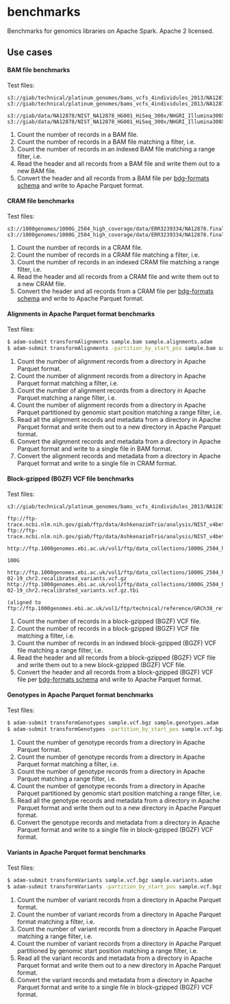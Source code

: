 # benchmarks

Benchmarks for genomics libraries on Apache Spark. Apache 2 licensed.


## Use cases

#### BAM file benchmarks

Test files:
```
s3://giab/technical/platinum_genomes/bams_vcfs_4individules_2013/NA12878_S1_200x.bam
s3://giab/technical/platinum_genomes/bams_vcfs_4individules_2013/NA12878_S1_200x.bam.bai

s3://giab/data/NA12878/NIST_NA12878_HG001_HiSeq_300x/NHGRI_Illumina300X_novoalign_bams/HG001.GRCh38_full_plus_hs38d1_analysis_set_minus_alts.300x.bam
s3://giab/data/NA12878/NIST_NA12878_HG001_HiSeq_300x/NHGRI_Illumina300X_novoalign_bams/HG001.GRCh38_full_plus_hs38d1_analysis_set_minus_alts.300x.bam.bai
```

1. Count the number of records in a BAM file.
2. Count the number of records in a BAM file matching a filter, i.e.
3. Count the number of records in an indexed BAM file matching a range filter, i.e.
4. Read the header and all records from a BAM file and write them out to a new BAM file.
5. Convert the header and all records from a BAM file per [bdg-formats schema](https://github.com/bigdatagenomics/bdg-formats) and write to Apache Parquet format.

#### CRAM file benchmarks

Test files:
```
s3://1000genomes/1000G_2504_high_coverage/data/ERR3239334/NA12878.final.cram
s3://1000genomes/1000G_2504_high_coverage/data/ERR3239334/NA12878.final.cram.crai
```

1. Count the number of records in a CRAM file.
2. Count the number of records in a CRAM file matching a filter, i.e.
3. Count the number of records in an indexed CRAM file matching a range filter, i.e.
4. Read the header and all records from a CRAM file and write them out to a new CRAM file.
5. Convert the header and all records from a CRAM file per [bdg-formats schema](https://github.com/bigdatagenomics/bdg-formats) and write to Apache Parquet format.

#### Alignments in Apache Parquet format benchmarks

Test files:

```bash
$ adam-submit transformAlignments sample.bam sample.alignments.adam
$ adam-submit transformAlignments -partition_by_start_pos sample.bam sample.alignments.1m.adam
```

1. Count the number of alignment records from a directory in Apache Parquet format.
2. Count the number of alignment records from a directory in Apache Parquet format matching a filter, i.e.
3. Count the number of alignment records from a directory in Apache Parquet matching a range filter, i.e.
3. Count the number of alignment records from a directory in Apache Parquet partitioned by genomic start position matching a range filter, i.e.
4. Read all the alignment records and metadata from a directory in Apache Parquet format and write them out to a new directory in Apache Parquet format.
5. Convert the alignment records and metadata from a directory in Apache Parquet format and write to a single file in BAM format.
6. Convert the alignment records and metadata from a directory in Apache Parquet format and write to a single file in CRAM format.

#### Block-gzipped (BGZF) VCF file benchmarks

Test files:

```
s3://giab/technical/platinum_genomes/bams_vcfs_4individules_2013/NA12878_S1_200x.genome.vcf.gz

ftp://ftp-trace.ncbi.nlm.nih.gov/giab/ftp/data/AshkenazimTrio/analysis/NIST_v4beta_SmallVariantDraftBenchmark_07192019/GIAB_SmallVariant_Benchmark_v4beta_GRCh37_HG002.vcf.gz
ftp://ftp-trace.ncbi.nlm.nih.gov/giab/ftp/data/AshkenazimTrio/analysis/NIST_v4beta_SmallVariantDraftBenchmark_07192019/GIAB_SmallVariant_Benchmark_v4beta_GRCh37_HG002.vcf.gz.tbi

http://ftp.1000genomes.ebi.ac.uk/vol1/ftp/data_collections/1000G_2504_high_coverage/working/20190425_NYGC_GATK/

100G

http://ftp.1000genomes.ebi.ac.uk/vol1/ftp/data_collections/1000G_2504_high_coverage/working/20190425_NYGC_GATK/CCDG_13607_B01_GRM_WGS_2019-02-19_chr2.recalibrated_variants.vcf.gz
http://ftp.1000genomes.ebi.ac.uk/vol1/ftp/data_collections/1000G_2504_high_coverage/working/20190425_NYGC_GATK/CCDG_13607_B01_GRM_WGS_2019-02-19_chr2.recalibrated_variants.vcf.gz.tbi

(aligned to ftp://ftp.1000genomes.ebi.ac.uk/vol1/ftp/technical/reference/GRCh38_reference_genome/GRCh38_full_analysis_set_plus_decoy_hla.fa)
```

1. Count the number of records in a block-gzipped (BGZF) VCF file.
2. Count the number of records in a block-gzipped (BGZF) VCF file matching a filter, i.e.
3. Count the number of records in an indexed block-gzipped (BGZF) VCF file matching a range filter, i.e.
4. Read the header and all records from a block-gzipped (BGZF) VCF file and write them out to a new block-gzipped (BGZF) VCF file.
5. Convert the header and all records from a block-gzipped (BGZF) VCF file per [bdg-formats schema](https://github.com/bigdatagenomics/bdg-formats) and write to Apache Parquet format.

#### Genotypes in Apache Parquet format benchmarks

Test files:

```bash
$ adam-submit transformGenotypes sample.vcf.bgz sample.genotypes.adam
$ adam-submit transformGenotypes -partition_by_start_pos sample.vcf.bgz sample.genotypes.1m.adam
```

1. Count the number of genotype records from a directory in Apache Parquet format.
2. Count the number of genotype records from a directory in Apache Parquet format matching a filter, i.e.
3. Count the number of genotype records from a directory in Apache Parquet matching a range filter, i.e.
3. Count the number of genotype records from a directory in Apache Parquet partitioned by genomic start position matching a range filter, i.e.
4. Read all the genotype records and metadata from a directory in Apache Parquet format and write them out to a new directory in Apache Parquet format.
5. Convert the genotype records and metadata from a directory in Apache Parquet format and write to a single file in block-gzipped (BGZF) VCF format.

#### Variants in Apache Parquet format benchmarks

Test files:

```bash
$ adam-submit transformVariants sample.vcf.bgz sample.variants.adam
$ adam-submit transformVariants -partition_by_start_pos sample.vcf.bgz sample.variants.1m.adam
```

1. Count the number of variant records from a directory in Apache Parquet format.
2. Count the number of variant records from a directory in Apache Parquet format matching a filter, i.e.
3. Count the number of variant records from a directory in Apache Parquet matching a range filter, i.e.
3. Count the number of variant records from a directory in Apache Parquet partitioned by genomic start position matching a range filter, i.e.
4. Read all the variant records and metadata from a directory in Apache Parquet format and write them out to a new directory in Apache Parquet format.
5. Convert the variant records and metadata from a directory in Apache Parquet format and write to a single file in block-gzipped (BGZF) VCF format.
